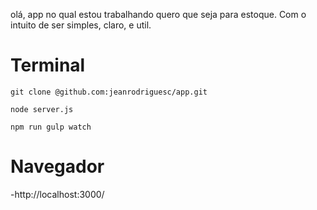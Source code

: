olá, app no qual estou trabalhando quero que seja para estoque. Com o intuito de ser simples, claro, e util.

# Terminal
``` $
git clone @github.com:jeanrodriguesc/app.git
```
``` $
node server.js
```
``` $
npm run gulp watch
``` 

# Navegador

-http://localhost:3000/
